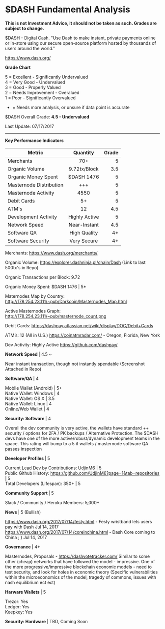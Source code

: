 # $DASH Fundamental Analysis

<b> This is not Investment Advice, it should not be taken as such. Grades are subject to change.</b>

$DASH - Digital Cash. "Use Dash to make instant, private payments online or in-store using our secure open-source platform hosted by thousands of users around the world."

https://www.dash.org/

<b> Grade Chart </b> <br>

5 = Excellent - Significantly Undervalued <br>
4 = Very Good - Undervalued <br>
3 = Good - Properly Valued <br>
2 = Needs Improvement - Overalued <br>
1 = Poor - Significantly Overvalued <br>

* = Needs more analysis, or unsure if data point is accurate

$DASH Overall Grade: <b> 4.5 - Undervalued </b>

Last Update: 07/17/2017

-----------------------------------------------------------------------------------------------------------
<b> Key Performance Indicators</b>

| Metric        | Quantity           |  Grade  |
| ------------- |:-------------:| -----:|
| Merchants      | 70+ | 5 |
| Organic Volume    | 9.72tx/Block      |  3.5 |
| Organic Money Spent | $DASH 1476      |    5 |
| Masternode Distribution      | +++ | 5 |
| Masternode Activity    | 4550      |   5|
| Debit Cards | 5+      |    5 |
| ATM's | 12      |    4.5 |
| Development Activity | Highly Active      |    5 |
| Network Speed | Near-Instant     |    4.5 |
| Software QA| High Quality     |    4+ |
| Software Security| Very Secure      |    4+ |



Merchants: https://www.dash.org/merchants/

Organic Volume: https://explorer.dashninja.pl/chain/Dash (Link to last 500tx's in Repo)

Organic Transactions per Block: 9.72

Organic Money Spent: $DASH 1476 | 5*

Maternodes Map by Country: http://178.254.23.111/~pub/Darkcoin/Masternodes_Map.html

Active Masternodes Graph: http://178.254.23.111/~pub/masternode_count.png

Debit Cards: https://dashpay.atlassian.net/wiki/display/DOC/Debit+Cards

ATM’s: 12 (All in U.S.) https://coinatmradar.com/ - Oregon, Florida, New York

Dev Activity: Highly Active https://github.com/dashpay/

<b> Network Speed </b>| 4.5 ~ <br>

Near instant transaction, though not instantly spendable (Screenshot Attached in Repo)

<b> Software/QA </b> | 4 <br>

Mobile Wallet (Android) | 5+ <br>
Native Wallet: Windows | 4 <br>
Native Wallet: OS X | 3.5 <br>
Native Wallet: Linux | 4 <br>
Online/Web Wallet | 4 <br>

<b>Security: Software </b> | 4 <br>

Overall the dev community is very active, the wallets have standard ++ security / options for 2FA / PK backups / Alternative Protection. The $DASH devs have one of the more active/robust/dynamic development teams in the space. This rating will bump to a 5 if wallets / masternode software QA passes inspection

<b> Developer Profiles </b> | 5 <br>

Current Lead Dev by Contributions: UdjinM6 | 5 <br>
Public Github History: https://github.com/UdjinM6?page=1&tab=repositories | 5 <br>
Total Developers (Lifespan): 350+ | 5

<b> Community Support </b> | 5 <br>

Slack / Community / Heroku Members: 5,000+

<b> News </b> | 5 (Bullish) <br>

https://www.dash.org/2017/07/14/festy.html - Festy wristband lets users pay with Dash
Jul 14, 2017
https://www.dash.org/2017/07/14/coreinchina.html - Dash Core coming to China ; )
Jul 14, 2017

<b>Governance</b> | 4+ <br>

Masternodes, Proposals - https://dashvotetracker.com/
Similar to some other (cheap) networks that have followed the model - impressive. One of the more progressive/impressive blockchain economic models -  need to test security, and look for holes in economic theory (Specific vulnerabilities within the microeconomics of the model, tragedy of commons, issues with nash equilibrium ect ect)


<b> Harware Wallets </b>| 5 <br>

Trezor: Yes <br>
Ledger: Yes <br>
Keepkey: Yes


<b> Security: Hardware </b> | TBD, Coming Soon <br> 










